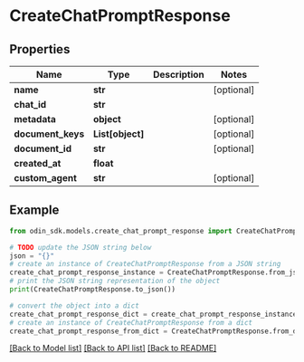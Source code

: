 # CreateChatPromptResponse


## Properties

Name | Type | Description | Notes
------------ | ------------- | ------------- | -------------
**name** | **str** |  | [optional] 
**chat_id** | **str** |  | 
**metadata** | **object** |  | [optional] 
**document_keys** | **List[object]** |  | [optional] 
**document_id** | **str** |  | [optional] 
**created_at** | **float** |  | 
**custom_agent** | **str** |  | [optional] 

## Example

```python
from odin_sdk.models.create_chat_prompt_response import CreateChatPromptResponse

# TODO update the JSON string below
json = "{}"
# create an instance of CreateChatPromptResponse from a JSON string
create_chat_prompt_response_instance = CreateChatPromptResponse.from_json(json)
# print the JSON string representation of the object
print(CreateChatPromptResponse.to_json())

# convert the object into a dict
create_chat_prompt_response_dict = create_chat_prompt_response_instance.to_dict()
# create an instance of CreateChatPromptResponse from a dict
create_chat_prompt_response_from_dict = CreateChatPromptResponse.from_dict(create_chat_prompt_response_dict)
```
[[Back to Model list]](../README.md#documentation-for-models) [[Back to API list]](../README.md#documentation-for-api-endpoints) [[Back to README]](../README.md)



